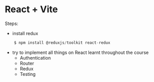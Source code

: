 # React + Vite

Steps:
- install redux
```javascript
    $ npm install @reduxjs/toolkit react-redux
 ```

- try to implement all things on React learnt throughout the course
  - Authentication 
  - Router
  - Redux 
  - Testing 